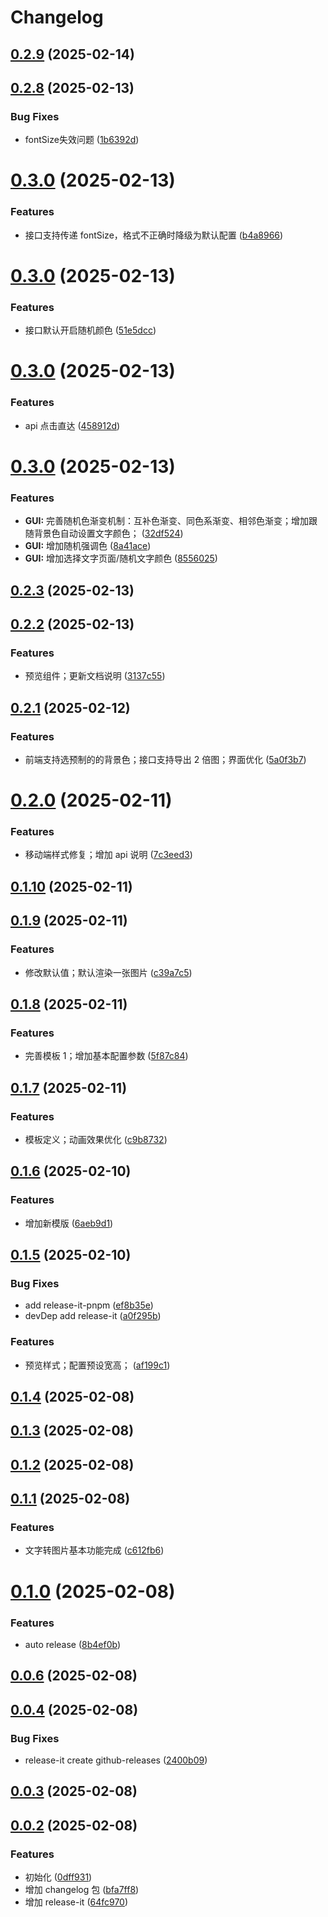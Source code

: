 # Changelog

## [0.2.9](https://github.com/aatrooox/imgx/compare/0.2.8...0.2.9) (2025-02-14)

## [0.2.8](https://github.com/aatrooox/imgx/compare/0.2.7...0.2.8) (2025-02-13)


### Bug Fixes

* fontSize失效问题 ([1b6392d](https://github.com/aatrooox/imgx/commit/1b6392dd11e445826114ecd8acb2ae747186a3b4))

# [0.3.0](https://github.com/aatrooox/imgx/compare/0.2.6...0.3.0) (2025-02-13)


### Features

* 接口支持传递 fontSize，格式不正确时降级为默认配置 ([b4a8966](https://github.com/aatrooox/imgx/commit/b4a8966ab0245e51082744208cc931ff1750c7b3))

# [0.3.0](https://github.com/aatrooox/imgx/compare/0.2.5...0.3.0) (2025-02-13)


### Features

* 接口默认开启随机颜色 ([51e5dcc](https://github.com/aatrooox/imgx/commit/51e5dcc5d121e24f8e0d8deb6fdfc31019b9fed5))

# [0.3.0](https://github.com/aatrooox/imgx/compare/0.2.4...0.3.0) (2025-02-13)


### Features

* api 点击直达 ([458912d](https://github.com/aatrooox/imgx/commit/458912d0b452884c7e7d47eb0b2c0d73f212ff3b))

# [0.3.0](https://github.com/aatrooox/imgx/compare/0.2.3...0.3.0) (2025-02-13)


### Features

* **GUI:** 完善随机色渐变机制：互补色渐变、同色系渐变、相邻色渐变；增加跟随背景色自动设置文字颜色； ([32df524](https://github.com/aatrooox/imgx/commit/32df52496e3770221730644dbc7f410b418f6822))
* **GUI:** 增加随机强调色 ([8a41ace](https://github.com/aatrooox/imgx/commit/8a41acef713a500c9f004f42591f9df13a953ca7))
* **GUI:** 增加选择文字页面/随机文字颜色 ([8556025](https://github.com/aatrooox/imgx/commit/8556025411b55d26c5e0e4b44c599f5c17446185))

## [0.2.3](https://github.com/aatrooox/imgx/compare/v0.2.2...0.2.3) (2025-02-13)



## [0.2.2](https://github.com/aatrooox/imgx/compare/0.2.1...v0.2.2) (2025-02-13)


### Features

* 预览组件；更新文档说明 ([3137c55](https://github.com/aatrooox/imgx/commit/3137c551ef7137aa67369e04e34cf0839fad35dc))



## [0.2.1](https://github.com/aatrooox/imgx/compare/0.2.0...0.2.1) (2025-02-12)


### Features

* 前端支持选预制的的背景色；接口支持导出 2 倍图；界面优化 ([5a0f3b7](https://github.com/aatrooox/imgx/commit/5a0f3b748ec5f2f7bb99d8e1826c2b8369d62bf3))



# [0.2.0](https://github.com/aatrooox/imgx/compare/0.1.10...0.2.0) (2025-02-11)


### Features

* 移动端样式修复；增加 api 说明 ([7c3eed3](https://github.com/aatrooox/imgx/commit/7c3eed3831aeae088f2183216a8cb21c8ed14600))



## [0.1.10](https://github.com/aatrooox/imgx/compare/0.1.9...0.1.10) (2025-02-11)



## [0.1.9](https://github.com/aatrooox/imgx/compare/0.1.8...0.1.9) (2025-02-11)


### Features

* 修改默认值；默认渲染一张图片 ([c39a7c5](https://github.com/aatrooox/imgx/commit/c39a7c593ddb059fcb61b814015e49bdc401ac68))



## [0.1.8](https://github.com/aatrooox/imgx/compare/0.1.7...0.1.8) (2025-02-11)


### Features

* 完善模板 1；增加基本配置参数 ([5f87c84](https://github.com/aatrooox/imgx/commit/5f87c84352ceadf94012030711b694a8a3601198))



## [0.1.7](https://github.com/aatrooox/imgx/compare/0.1.6...0.1.7) (2025-02-11)


### Features

* 模板定义；动画效果优化 ([c9b8732](https://github.com/aatrooox/imgx/commit/c9b8732abe40f1e33e2a627f062c020ea5f63ec3))



## [0.1.6](https://github.com/aatrooox/imgx/compare/0.1.5...0.1.6) (2025-02-10)


### Features

* 增加新模版 ([6aeb9d1](https://github.com/aatrooox/imgx/commit/6aeb9d130dec46fa05358f915dbe825f841cafcb))



## [0.1.5](https://github.com/aatrooox/imgx/compare/0.1.4...0.1.5) (2025-02-10)


### Bug Fixes

* add release-it-pnpm ([ef8b35e](https://github.com/aatrooox/imgx/commit/ef8b35e3f2750485f6e43074b0db674759bbeed9))
* devDep add release-it ([a0f295b](https://github.com/aatrooox/imgx/commit/a0f295b3d0af4b7bb8eb520f35b7ace848bc66d1))


### Features

* 预览样式；配置预设宽高； ([af199c1](https://github.com/aatrooox/imgx/commit/af199c10f23ed03773f3ee56a61d488977b6143a))



## [0.1.4](https://github.com/aatrooox/imgx/compare/0.1.3...0.1.4) (2025-02-08)



## [0.1.3](https://github.com/aatrooox/imgx/compare/0.1.2...0.1.3) (2025-02-08)



## [0.1.2](https://github.com/aatrooox/imgx/compare/0.1.1...0.1.2) (2025-02-08)



## [0.1.1](https://github.com/aatrooox/imgx/compare/0.1.0...0.1.1) (2025-02-08)


### Features

* 文字转图片基本功能完成 ([c612fb6](https://github.com/aatrooox/imgx/commit/c612fb6a6281eb8d96dc7518ae3f57c7a532bd66))



# [0.1.0](https://github.com/aatrooox/imgx/compare/0.0.6...0.1.0) (2025-02-08)


### Features

* auto release ([8b4ef0b](https://github.com/aatrooox/imgx/commit/8b4ef0ba656befe4716ca3dfd5e0728a9d5880c7))



## [0.0.6](https://github.com/aatrooox/imgx/compare/0.0.5...0.0.6) (2025-02-08)



## [0.0.4](https://github.com/aatrooox/imgx/compare/0.0.3...0.0.4) (2025-02-08)


### Bug Fixes

* release-it create github-releases ([2400b09](https://github.com/aatrooox/imgx/commit/2400b0954084eeabecbe0ebdd41fdbe83e1842c4))



## [0.0.3](https://github.com/aatrooox/imgx/compare/0.0.2...0.0.3) (2025-02-08)



## [0.0.2](https://github.com/aatrooox/imgx/compare/0dff931390233ff6a75c6afeed11f96cceb8889c...0.0.2) (2025-02-08)


### Features

* 初始化 ([0dff931](https://github.com/aatrooox/imgx/commit/0dff931390233ff6a75c6afeed11f96cceb8889c))
* 增加 changelog 包 ([bfa7ff8](https://github.com/aatrooox/imgx/commit/bfa7ff874f6fecd91458d87bdb12068974780a22))
* 增加 release-it ([64fc970](https://github.com/aatrooox/imgx/commit/64fc970523086b97d0bf44a7975f75a2db6327e7))

